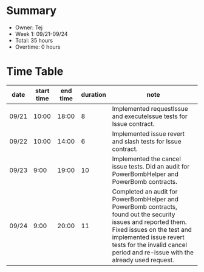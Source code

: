 # Summary
* Owner: Tej
* Week 1: 09/21-09/24
* Total: 35 hours
* Overtime: 0 hours

# Time Table
| date  | start time  | end time | duration  |  note |
|---|---|---|---|---|
| 09/21  | 10:00  | 18:00  | 8  | Implemented requestIssue and executeIssue tests for Issue contract.  |
| 09/22  | 10:00  | 14:00  | 6  | Implemented issue revert and slash tests for Issue contract.  |
| 09/23  | 9:00  | 19:00  | 10  | Implemented the cancel issue tests. Did an audit for PowerBombHelper and PowerBomb contracts.  |
| 09/24  | 9:00  | 20:00  | 11 | Completed an audit for PowerBombHelper and PowerBomb contracts, found out the security issues and reported them. Fixed issues on the test and implemented issue revert tests for the invalid cancel period and re-issue with the already used request.  |
